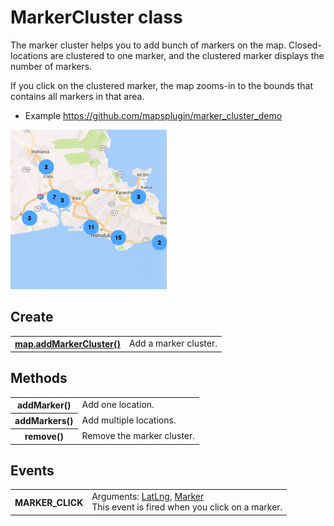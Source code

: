# MarkerCluster class

The marker cluster helps you to add bunch of markers on the map.
Closed-locations are clustered to one marker, and the clustered marker displays the number of markers.

If you click on the clustered marker, the map zooms-in to the bounds that contains all markers in that area.

- Example
https://github.com/mapsplugin/marker_cluster_demo

![](cluster.gif)


## Create

<table>
    <tr>
        <th><a href="./addMarkerCluster/README.md">map.addMarkerCluster()</a></th>
        <td>Add a marker cluster.</td>
    </tr>
</table>


## Methods

<table>
    <tr>
        <th>addMarker()</th>
        <td>Add one location.</td>
    </tr>
    <tr>
        <th>addMarkers()</th>
        <td>Add multiple locations.</td>
    </tr>
    <tr>
        <th>remove()</th>
        <td>Remove the marker cluster.</td>
    </tr>
</table>


## Events

<table>
    <tr>
        <th>MARKER_CLICK</th>
        <td>Arguments:  <a href="../LatLng/README.md">LatLng</a>, <a href="../Marker/README.md">Marker</a><br>This event is fired when you click on a marker.</td>
    </tr>
</table>
